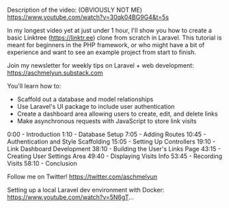 Description of the video: (OBVIOUSLY NOT ME) https://www.youtube.com/watch?v=30qk04BG9G4&t=5s

In my longest video yet at just under 1 hour, I'll show you how to create a basic Linktree (https://linktr.ee) clone from scratch in Laravel. This tutorial is meant for beginners in the PHP framework, or who might have a bit of experience and want to see an example project from start to finish.

Join my newsletter for weekly tips on Laravel + web development: https://aschmelyun.substack.com

You'll learn how to:

- Scaffold out a database and model relationships
- Use Laravel's UI package to include user authentication
- Create a dashboard area allowing users to create, edit, and delete links
- Make asynchronous requests with JavaScript to store link visits

0:00 - Introduction
1:10 - Database Setup
7:05 - Adding Routes
10:45 - Authentication and Style Scaffolding
15:05 - Setting Up Controllers
19:10 - Link Dashboard Development
38:10 - Building the User's Links Page
43:15 - Creating User Settings Area
49:40 - Displaying Visits Info
53:45 - Recording Visits
58:10 - Conclusion

Follow me on Twitter! https://twitter.com/aschmelyun

Setting up a local Laravel dev environment with Docker: https://www.youtube.com/watch?v=5N6gT...